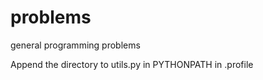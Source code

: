 problems
========

general programming problems


Append the directory to utils.py in PYTHONPATH in .profile


